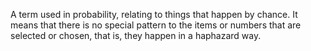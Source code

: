 A term used in probability, relating to things that happen by chance. It
means that there is no special pattern to the items or numbers that are
selected or chosen, that is, they happen in a haphazard way.
